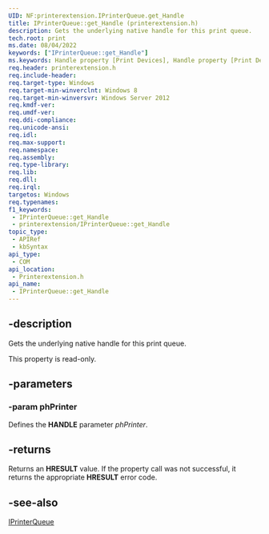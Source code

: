 ```yaml
---
UID: NF:printerextension.IPrinterQueue.get_Handle
title: IPrinterQueue::get_Handle (printerextension.h)
description: Gets the underlying native handle for this print queue.
tech.root: print
ms.date: 08/04/2022
keywords: ["IPrinterQueue::get_Handle"]
ms.keywords: Handle property [Print Devices], Handle property [Print Devices],IPrinterQueue interface, IPrinterQueue interface [Print Devices],Handle property, IPrinterQueue.Handle, IPrinterQueue.get_Handle, IPrinterQueue::Handle, IPrinterQueue::get_Handle, get_Handle, print.iprinterqueue_handle, printerextension/IPrinterQueue::Handle, printerextension/IPrinterQueue::get_Handle
req.header: printerextension.h
req.include-header: 
req.target-type: Windows
req.target-min-winverclnt: Windows 8
req.target-min-winversvr: Windows Server 2012
req.kmdf-ver: 
req.umdf-ver: 
req.ddi-compliance: 
req.unicode-ansi: 
req.idl: 
req.max-support: 
req.namespace: 
req.assembly: 
req.type-library: 
req.lib: 
req.dll: 
req.irql: 
targetos: Windows
req.typenames: 
f1_keywords:
 - IPrinterQueue::get_Handle
 - printerextension/IPrinterQueue::get_Handle
topic_type:
 - APIRef
 - kbSyntax
api_type:
 - COM
api_location:
 - Printerextension.h
api_name:
 - IPrinterQueue::get_Handle
---
```


## -description

Gets the underlying native handle for this print queue.

This property is read-only.

## -parameters

### -param phPrinter

Defines the **HANDLE** parameter *phPrinter*.

## -returns

Returns an **HRESULT** value. If the property call was not successful, it returns the appropriate **HRESULT** error code.

## -see-also

[IPrinterQueue](/windows-hardware/drivers/ddi/printerextension/nn-printerextension-iprinterqueue)

